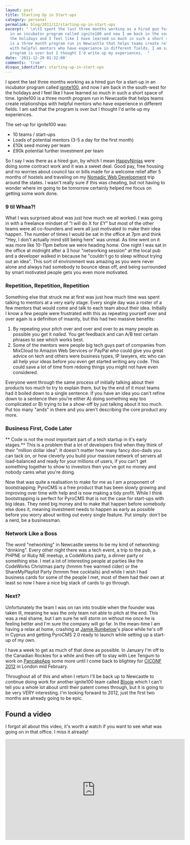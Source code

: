 ```yaml
---
layout: post
title: Starting Up in Start-ups
category: personal
permalink: blog/2011/12/starting-up-in-start-ups
excerpt: " \n\tI spent the last three months working as a hired gun for a start-up
  in an incubator program called ignite100 and now I am back in the south-west for
  the holidays and I feel like I have learned so much in such a short space of time. Ignite100
  is a three month program run in Newcastle that helps teams create relationships
  with helpful mentors who have experience in different fields. I am sad that the
  program is over but I thought I'd write up my experiences.  "
date: '2011-12-29 01:32:00'
comments: 'true'
disqus_identifier: starting-up-in-start-ups
---
```


I spent the last three months working as a hired gun for a start-up in an incubator program called [ignite100](http://ignite100.com/), and now I am back in the south-west for the holidays and I feel like I have learned so much in such a short space of time. Ignite100 is a three month program run in Newcastle that helps teams create relationships with helpful mentors who have experience in different fields. I am sad that the program is over but I thought I'd write up my experiences. 

The set-up for ignite100 was:

* 10 teams / start-ups
* Loads of potential mentors (3-5 a day for the first month)
* £10k seed money per team
* £90k potential further investment per team

So I say I was there as a hired gun, by which I mean [HappyNinjas](http://happyninjas.com/) were doing some contract work and it was a sweet deal. Good pay, free housing and no worries about council tax or bills made for a welcome relief after 5 months of hostels and traveling on my [Nomadic Web Development](/blog/2011/08/nomadic-web-development) trip around the states. I wasn't really sure if this was cheating, but not having to wonder where im going to be tomorrow certainly helped me focus on getting some work done.

### 9 til Whaa?!

What I was surprised about was just how much we all worked. I was going in with a freelance mindset of "I will do X for £Y" but most of the other teams were all co-founders and were all just motivated to make their idea happen. The number of times I would be sat in the office at 7pm and think "Hey, I don't actually mind still being here" was unreal. As time went on it was more like 10-11pm before we were heading home. One night I was sat in the office at midnight after a 3 hour "networking session" at the local pub and a developer walked in because he "couldn't go to sleep without trying out an idea". This sort of environment was amazing as you were never alone and always had somebody to bounce ideas off, and being surrounded by smart motivated people gets you even more motivated.

### Repetition, Repetition, Repetition

Something else that struck me at first was just how much time was spent talking to mentors at a very early stage. Every single day was a roster of a few mentors that would come and talk to each team about their idea. Initially I know a few people were frustrated with this as repeating yourself over and over again is a definition of insanity, but this had two massive benefits:

1. By repeating your pitch over and over and over to as many people as possible you get it *nailed*. You get feedback and can A/B test certain phrases to see which works best.
2. Some of the mentors were people big tech guys part of companies from MixCloud to Amazon Web Services or PayPal who could give you great advice on tech and others were business types, IP lawyers, etc who can all help your ideas before you even get started writing any code. This could save a lot of time from redoing things you might not have even considered.

Everyone went through the same process of initially talking about their products too much to try to explain them, but by the end of it most teams had it boiled down to a single sentence. If you have an idea you can't refine down to a sentence then you're either A) doing something way too complicated or B) trying to be a show-off by just talking about it too much. Put too many "ands" in there and you aren't describing the core product any more. 

### Business First, Code Later

** Code is not the most important part of a tech startup in it's early stages.** This is a problem that a lot of developers find when they think of their "million dollar idea". It doesn't matter how many fancy doo-dads you can tack on, or how cleverly you build your massive network of servers all load-balanced and ready for your millions of users, if you can't get something together to show to investors then you've got no money and nobody cares what you're doing.

Now that was quite a realisation to make for me as I am a proponent of bootstrapping; PyroCMS is a free product that has been slowly growing and improving over time with help and is now making a tidy profit. While I think bootstrapping is perfect for PyroCMS that is not the case for start-ups with big ideas. They need big money and to make that happen before somebody else does it, meaning investment needs to happen as early as possible before you worry about writing out every single feature. Put simply: don't be a nerd, be a businessman.

### Network Like a Boss

The word "networking" in Newcastle seems to be my kind of networking: "drinking". Every other night there was a tech event, a trip to the pub, a PHPNE or Ruby NE meetup, a CodeWorks party, a dinner party or something else. I met a lot of interesting people at parties like the CodeWorks Christmas party (hmmm free warmed cider) or the ShareMyPlaylist Party (hmmm free cocktails) and while I wish I had business cards for some of the people I met, most of them had their own at least so now I have a nice big stack of cards to go through.

### Next?

Unfortunately the team I was on ran into trouble when the founder was taken ill, meaning he was the only team not able to pitch at the end. This was a real shame, but I am sure he will storm on without me once he is feeling better and I'm sure the company will go far. In the mean-time I am having a relax at home, crashing at [Jamie Rumbelow](http://twitter.com/jamierumbelow)'s place while he's off in Cyprus and getting PyroCMS 2.0 ready to launch while setting up a start-up of my own.

I have a week to get as much of that done as possible. In January I'm off to the Canadian Rockies for a while and then off to stay with Lee Tengum to work on [PancakeApp](http://pancakeapp.com/) some more until I come back to blightey for [CICONF 2012](http://ciconf.com/) in London mid February.

Throughout all of this and when I return I'll be back up to Newcastle to continue doing work for another ignite100 team called [Blooie](http://bloo.ie/) which I can't tell you a whole lot about until their patent comes through, but it is going to be very VERY interesting. I'm looking forward to 2012, just the first two months are already going to be epic.

## Found a video

I forgot all about this video, it's worth a watch if you want to see what was going on in that office. I miss it already! 

<p align="center"><iframe width="560" height="315" src="http://www.youtube.com/embed/j-LRIPgy4S8" frameborder="0" allowfullscreen class="aligncenter" ></iframe></p>
